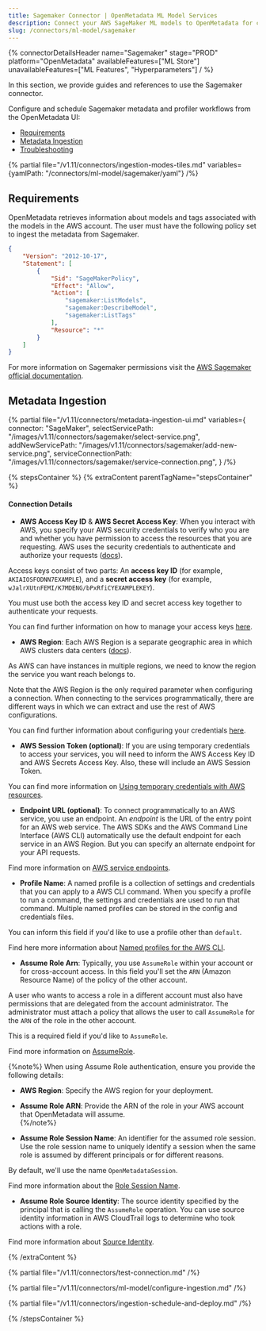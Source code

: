 ```yaml
---
title: Sagemaker Connector | OpenMetadata ML Model Services
description: Connect your AWS SageMaker ML models to OpenMetadata for complete model lineage, metadata management, and data governance. Easy setup guide included.
slug: /connectors/ml-model/sagemaker
---
```


{% connectorDetailsHeader
name="Sagemaker"
stage="PROD"
platform="OpenMetadata"
availableFeatures=["ML Store"]
unavailableFeatures=["ML Features", "Hyperparameters"]
/ %}

In this section, we provide guides and references to use the Sagemaker connector.

Configure and schedule Sagemaker metadata and profiler workflows from the OpenMetadata UI:

- [Requirements](#requirements)
- [Metadata Ingestion](#metadata-ingestion)
- [Troubleshooting](/connectors/ml-model/sagemaker/troubleshooting)

{% partial file="/v1.11/connectors/ingestion-modes-tiles.md" variables={yamlPath: "/connectors/ml-model/sagemaker/yaml"} /%}

## Requirements

OpenMetadata retrieves information about models and tags associated with the models in the AWS account.
The user must have the following policy set to ingest the metadata from Sagemaker.

```json
{
    "Version": "2012-10-17",
    "Statement": [
        {
            "Sid": "SageMakerPolicy",
            "Effect": "Allow",
            "Action": [
                "sagemaker:ListModels",
                "sagemaker:DescribeModel",
                "sagemaker:ListTags"
            ],
            "Resource": "*"
        }
    ]
}
```

For more information on Sagemaker permissions visit the [AWS Sagemaker official documentation](https://docs.aws.amazon.com/sagemaker/latest/dg/api-permissions-reference.html).

## Metadata Ingestion

{% partial 
  file="/v1.11/connectors/metadata-ingestion-ui.md" 
  variables={
    connector: "SageMaker", 
    selectServicePath: "/images/v1.11/connectors/sagemaker/select-service.png",
    addNewServicePath: "/images/v1.11/connectors/sagemaker/add-new-service.png",
    serviceConnectionPath: "/images/v1.11/connectors/sagemaker/service-connection.png",
} 
/%}

{% stepsContainer %}
{% extraContent parentTagName="stepsContainer" %}

#### Connection Details

- **AWS Access Key ID** & **AWS Secret Access Key**: When you interact with AWS, you specify your AWS security credentials to verify who you are and whether you have
  permission to access the resources that you are requesting. AWS uses the security credentials to authenticate and
  authorize your requests ([docs](https://docs.aws.amazon.com/IAM/latest/UserGuide/security-creds.html)).

Access keys consist of two parts: An **access key ID** (for example, `AKIAIOSFODNN7EXAMPLE`), and a **secret access key** (for example, `wJalrXUtnFEMI/K7MDENG/bPxRfiCYEXAMPLEKEY`).

You must use both the access key ID and secret access key together to authenticate your requests.

You can find further information on how to manage your access keys [here](https://docs.aws.amazon.com/IAM/latest/UserGuide/id_credentials_access-keys.html).

- **AWS Region**: Each AWS Region is a separate geographic area in which AWS clusters data centers ([docs](https://docs.aws.amazon.com/AmazonRDS/latest/UserGuide/Concepts.RegionsAndAvailabilityZones.html)).

As AWS can have instances in multiple regions, we need to know the region the service you want reach belongs to.

Note that the AWS Region is the only required parameter when configuring a connection. When connecting to the
services programmatically, there are different ways in which we can extract and use the rest of AWS configurations.

You can find further information about configuring your credentials [here](https://boto3.amazonaws.com/v1/documentation/api/latest/guide/credentials.html#configuring-credentials).

- **AWS Session Token (optional)**: If you are using temporary credentials to access your services, you will need to inform the AWS Access Key ID
  and AWS Secrets Access Key. Also, these will include an AWS Session Token.

You can find more information on [Using temporary credentials with AWS resources](https://docs.aws.amazon.com/IAM/latest/UserGuide/id_credentials_temp_use-resources.html).

- **Endpoint URL (optional)**: To connect programmatically to an AWS service, you use an endpoint. An *endpoint* is the URL of the
  entry point for an AWS web service. The AWS SDKs and the AWS Command Line Interface (AWS CLI) automatically use the
  default endpoint for each service in an AWS Region. But you can specify an alternate endpoint for your API requests.

Find more information on [AWS service endpoints](https://docs.aws.amazon.com/general/latest/gr/rande.html).

- **Profile Name**: A named profile is a collection of settings and credentials that you can apply to a AWS CLI command.
  When you specify a profile to run a command, the settings and credentials are used to run that command.
  Multiple named profiles can be stored in the config and credentials files.

You can inform this field if you'd like to use a profile other than `default`.

Find here more information about [Named profiles for the AWS CLI](https://docs.aws.amazon.com/cli/latest/userguide/cli-configure-profiles.html).

- **Assume Role Arn**: Typically, you use `AssumeRole` within your account or for cross-account access. In this field you'll set the
  `ARN` (Amazon Resource Name) of the policy of the other account.

A user who wants to access a role in a different account must also have permissions that are delegated from the account
administrator. The administrator must attach a policy that allows the user to call `AssumeRole` for the `ARN` of the role in the other account.

This is a required field if you'd like to `AssumeRole`.

Find more information on [AssumeRole](https://docs.aws.amazon.com/STS/latest/APIReference/API_AssumeRole.html).

{%note%}
When using Assume Role authentication, ensure you provide the following details:  
- **AWS Region**: Specify the AWS region for your deployment.  
- **Assume Role ARN**: Provide the ARN of the role in your AWS account that OpenMetadata will assume.  
{%/note%}

- **Assume Role Session Name**: An identifier for the assumed role session. Use the role session name to uniquely identify a session when the same role
  is assumed by different principals or for different reasons.

By default, we'll use the name `OpenMetadataSession`.

Find more information about the [Role Session Name](https://docs.aws.amazon.com/STS/latest/APIReference/API_AssumeRole.html#:~:text=An%20identifier%20for%20the%20assumed%20role%20session.).

- **Assume Role Source Identity**: The source identity specified by the principal that is calling the `AssumeRole` operation. You can use source identity
  information in AWS CloudTrail logs to determine who took actions with a role.

Find more information about [Source Identity](https://docs.aws.amazon.com/STS/latest/APIReference/API_AssumeRole.html#:~:text=Required%3A%20No-,SourceIdentity,-The%20source%20identity).

{% /extraContent %}

{% partial file="/v1.11/connectors/test-connection.md" /%}

{% partial file="/v1.11/connectors/ml-model/configure-ingestion.md" /%}

{% partial file="/v1.11/connectors/ingestion-schedule-and-deploy.md" /%}

{% /stepsContainer %}
